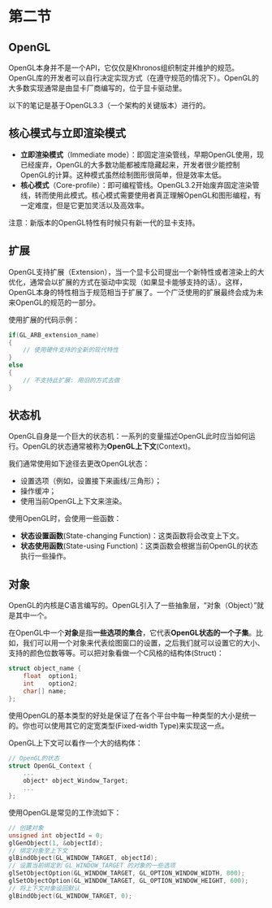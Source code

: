 # 第二节

## OpenGL

OpenGL本身并不是一个API，它仅仅是Khronos组织制定并维护的规范。OpenGL库的开发者可以自行决定实现方式（在遵守规范的情况下）。OpenGL的大多数实现通常是由显卡厂商编写的，位于显卡驱动里。

以下的笔记是基于OpenGL3.3（一个架构的关键版本）进行的。



## 核心模式与立即渲染模式

- **立即渲染模式**（Immediate mode）：即固定渲染管线，早期OpenGL使用，现已经废弃，OpenGL的大多数功能都被库隐藏起来，开发者很少能控制OpenGL的计算。这种模式虽然绘制图形很简单，但是效率太低。
- **核心模式**（Core-profile）：即可编程管线。OpenGL3.2开始废弃固定渲染管线，转而使用此模式。核心模式需要使用者真正理解OpenGL和图形编程，有一定难度，但是它更加灵活以及高效率。

注意：新版本的OpenGL特性有时候只有新一代的显卡支持。



## 扩展

OpenGL支持扩展（Extension），当一个显卡公司提出一个新特性或者渲染上的大优化，通常会以扩展的方式在驱动中实现（如果显卡能够支持的话）。这样，OpenGL本身的特性相当于规范相当于扩展了。一个广泛使用的扩展最终会成为未来OpenGL的规范的一部分。

使用扩展的代码示例：


```c++
if(GL_ARB_extension_name)
{
    // 使用硬件支持的全新的现代特性
}
else
{
    // 不支持此扩展: 用旧的方式去做
}
```



## 状态机

OpenGL自身是一个巨大的状态机：一系列的变量描述OpenGL此时应当如何运行。OpenGL的状态通常被称为**OpenGL上下文**(Context)。

我们通常使用如下途径去更改OpenGL状态：

- 设置选项（例如，设置接下来画线/三角形）；
- 操作缓冲；
- 使用当前OpenGL上下文来渲染。



使用OpenGL时，会使用一些函数：

- **状态设置函数**(State-changing Function)：这类函数将会改变上下文。
- **状态使用函数**(State-using Function)：这类函数会根据当前OpenGL的状态执行一些操作。



## 对象

OpenGL的内核是C语言编写的。OpenGL引入了一些抽象层，“对象（Object）”就是其中一个。

在OpenGL中一个**对象**是指**一些选项的集合**，它代表**OpenGL状态的一个子集**。比如，我们可以用一个对象来代表绘图窗口的设置，之后我们就可以设置它的大小、支持的颜色位数等等。可以把对象看做一个C风格的结构体(Struct)：

```c++
struct object_name {
	float  option1;
	int    option2;
	char[] name;
};
```

使用OpenGL的基本类型的好处是保证了在各个平台中每一种类型的大小是统一的。你也可以使用其它的定宽类型(Fixed-width Type)来实现这一点。



OpenGL上下文可以看作一个大的结构体：

```c++
// OpenGL的状态
struct OpenGL_Context {
	...
	object* object_Window_Target;
	...     
};
```

使用OpenGL是常见的工作流如下：
```c++
// 创建对象
unsigned int objectId = 0;
glGenObject(1, &objectId);
// 绑定对象至上下文
glBindObject(GL_WINDOW_TARGET, objectId);
// 设置当前绑定到 GL_WINDOW_TARGET 的对象的一些选项
glSetObjectOption(GL_WINDOW_TARGET, GL_OPTION_WINDOW_WIDTH, 800);
glSetObjectOption(GL_WINDOW_TARGET, GL_OPTION_WINDOW_HEIGHT, 600);
// 将上下文对象设回默认
glBindObject(GL_WINDOW_TARGET, 0);
```










